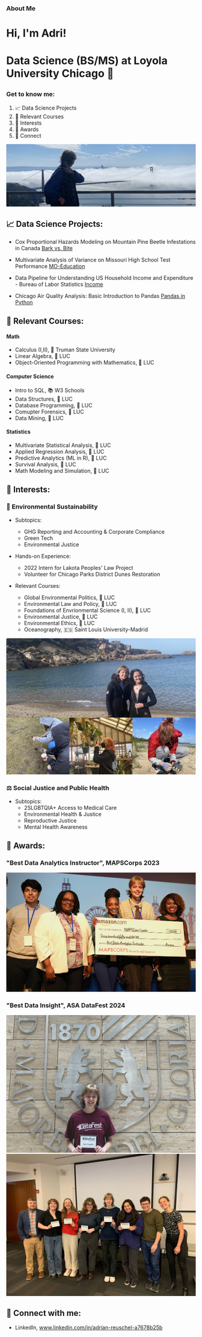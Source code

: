 ### About Me

<h1>Hi, I'm Adri!<h1>
  
Data Science (BS/MS) at Loyola University Chicago 🐺

### Get to know me:

1. 📈 Data Science Projects
2. 📍 Relevant Courses
3. 👾 Interests
4. 💌 Awards
5. 👥 Connect

![GGB](Heading_GGB.jpg?raw=true "Optional Title")


<h2> 📈 Data Science Projects:</h2>

- Cox Proportional Hazards Modeling on Mountain Pine Beetle Infestations in Canada    [Bark vs. Bite](https://github.com/areuschel/Survival-Analysis-Pine-Beetles)

- Multivariate Analysis of Variance on Missouri High School Test Performance [MO-Education](https://github.com/areuschel/MO-Education)

- Data Pipeline for Understanding US Household Income and Expenditure - Bureau of Labor Statistics [Income](https://github.com/areuschel/Income_Expenditure)

- Chicago Air Quality Analysis: Basic Introduction to Pandas [Pandas in Python](https://github.com/areuschel/Trend-Analysis-with-Pandas)


<h2> 📍 Relevant Courses:</h2>

#### Math
- Calculus (I,II), 🐶 Truman State University
- Linear Algebra, 🐺 LUC
- Object-Oriented Programming with Mathematics, 🐺 LUC


#### Computer Science

- Intro to SQL, 📚 W3 Schools
- Data Structures, 🐺 LUC
- Database Programming, 🐺 LUC
- Comupter Forensics, 🐺 LUC
- Data Mining, 🐺 LUC


#### Statistics

- Multivariate Statistical Analysis, 🐺 LUC
- Applied Regression Analysis, 🐺 LUC
- Predictive Analytics (ML in R), 🐺 LUC
- Survival Analysis, 🐺 LUC
- Math Modeling and Simulation, 🐺 LUC

<h2> 👾 Interests:</h2>

### 🌱 Environmental Sustainability

  - Subtopics:
    - GHG Reporting and Accounting & Corporate Compliance
    - Green Tech
    - Environmental Justice
    
  - Hands-on Experience:
    - 2022 Intern for Lakota Peoples' Law Project
    - Volunteer for Chicago Parks District Dunes Restoration

  - Relevant Courses:
    - Global Environmental Politics, 🐺 LUC
    - Environmental Law and Policy, 🐺 LUC
    - Foundations of Envrionmental Science (I, II), 🐺 LUC
    - Environmental Justice, 🐺 LUC
    - Environmental Ethics, 🐺 LUC
    - Oceanography, 🇪🇸 Saint Louis University-Madrid

![ENVS](Environmental_photos.jpg?raw=true "Optional Title")

    
### ⚖️ Social Justice and Public Health
  
  - Subtopics:
    - 2SLGBTQIA+ Access to Medical Care
    - Environmental Health & Justice
    - Reproductive Justice
    - Mental Health Awareness


<h2> 💌 Awards:</h2>

### "Best Data Analytics Instructor", MAPSCorps 2023

![MAPSCorps](/Reuschel_Adrian_Scholarship.jpeg?raw=true "Optional Title")

### "Best Data Insight", ASA DataFest 2024

![DataFest](ASA_Award24.JPG?raw=true "Optional Title")
![DataFest](ASA_Team_24.jpeg?raw=true "Optional Title")





<h2> 👥 Connect with me:</h2>

- LinkedIn, www.linkedin.com/in/adrian-reuschel-a7678b25b

  
